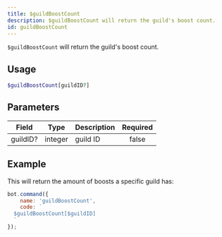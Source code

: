 ```yaml
---
title: $guildBoostCount
description: $guildBoostCount will return the guild's boost count.
id: guildBoostCount
---
```


`$guildBoostCount` will return the guild's boost count.

## Usage

```php
$guildBoostCount[guildID?]
```

## Parameters

| Field    | Type    | Description | Required |
|----------|---------|-------------|:--------:|
| guildID? | integer | guild ID    |  false   |

## Example

This will return the amount of boosts a specific guild has:

```javascript
bot.command({
    name: 'guildBoostCount',
    code: `
  $guildBoostCount[$guildID]
  `
});
```
